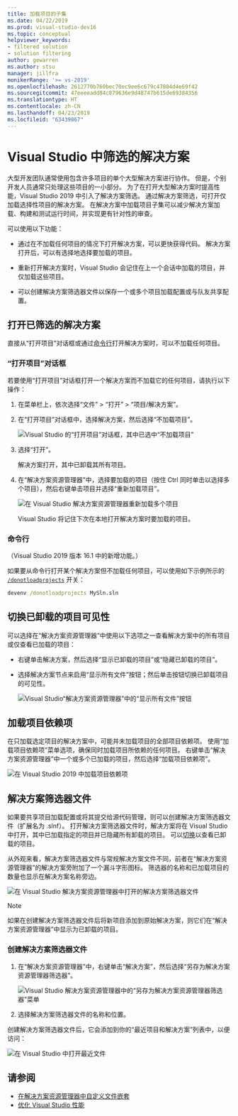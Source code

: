 ```yaml
---
title: 加载项目的子集
ms.date: 04/22/2019
ms.prod: visual-studio-dev16
ms.topic: conceptual
helpviewer_keywords:
- filtered solution
- solution filtering
author: gewarren
ms.author: stsu
manager: jillfra
monikerRange: '>= vs-2019'
ms.openlocfilehash: 2612770b760bec70ec9ee6c679c47804d4e69f42
ms.sourcegitcommit: 47eeeeadd84c879636e9d48747b615de69384356
ms.translationtype: HT
ms.contentlocale: zh-CN
ms.lasthandoff: 04/23/2019
ms.locfileid: "63439867"
---
```

# <a name="filtered-solutions-in-visual-studio"></a>Visual Studio 中筛选的解决方案

大型开发团队通常使用包含许多项目的单个大型解决方案进行协作。 但是，个别开发人员通常只处理这些项目的一小部分。 为了在打开大型解决方案时提高性能，Visual Studio 2019 中引入了解决方案筛选。 通过解决方案筛选，可打开仅加载选择性项目的解决方案。 在解决方案中加载项目子集可以减少解决方案加载、构建和测试运行时间，并实现更有针对性的审查。

可以使用以下功能：

- 通过在不加载任何项目的情况下打开解决方案，可以更快获得代码。 解决方案打开后，可以有选择地选择要加载的项目。

- 重新打开解决方案时，Visual Studio 会记住在上一个会话中加载的项目，并仅加载这些项目。

- 可以创建解决方案筛选器文件以保存一个或多个项目加载配置或与队友共享配置。

## <a name="open-a-filtered-solution"></a>打开已筛选的解决方案

直接从“打开项目”对话框或通过[命令行](#command-line)打开解决方案时，可以不加载任何项目。

### <a name="open-project-dialog"></a>“打开项目”对话框

若要使用“打开项目”对话框打开一个解决方案而不加载它的任何项目，请执行以下操作：

1. 在菜单栏上，依次选择“文件” > “打开” > “项目/解决方案”。

2. 在“打开项目”对话框中，选择解决方案，然后选择“不加载项目”。

   ![Visual Studio 的“打开项目”对话框，其中已选中“不加载项目”](media/filtered-solutions/do-not-load-projects.png)

3. 选择“打开”。

   解决方案打开，其中已卸载其所有项目。

4. 在“解决方案资源管理器”中，选择要加载的项目（按住 Ctrl 同时单击以选择多个项目），然后右键单击项目并选择“重新加载项目”。

   ![在 Visual Studio 解决方案资源管理器重新加载多个项目](media/filtered-solutions/reload-project.png)

   Visual Studio 将记住下次在本地打开解决方案时要加载的项目。

### <a name="command-line"></a>命令行

（Visual Studio 2019 版本 16.1 中的新增功能。）

如果要从命令行打开某个解决方案但不加载任何项目，可以使用如下示例所示的 [`/donotloadprojects`](../ide/reference/donotloadprojects-devenv-exe.md) 开关：

```cmd
devenv /donotloadprojects MySln.sln
```

## <a name="toggle-unloaded-project-visibility"></a>切换已卸载的项目可见性

可以选择在“解决方案资源管理器”中使用以下选项之一查看解决方案中的所有项目或仅查看已加载的项目：

- 右键单击解决方案，然后选择“显示已卸载的项目”或“隐藏已卸载的项目”。

- 选择解决方案节点来启用“显示所有文件”按钮；然后单击按钮切换已卸载项目的可见性。

   ![Visual Studio“解决方案资源管理器”中的“显示所有文件”按钮](media/filtered-solutions/show-all-files.PNG)

## <a name="load-project-dependencies"></a>加载项目依赖项

在只加载选定项目的解决方案中，可能并未加载项目的全部项目依赖项。 使用“加载项目依赖项”菜单选项，确保同时加载项目所依赖的任何项目。 右键单击“解决方案资源管理器”中一个或多个已加载的项目，然后选择“加载项目依赖项”。

![在 Visual Studio 2019 中加载项目依赖项](media/filtered-solutions/load-project-dependencies.png)

## <a name="solution-filter-files"></a>解决方案筛选器文件

如果要共享项目加载配置或将其提交给源代码管理，则可以创建解决方案筛选器文件（扩展名为 .slnf）。 打开解决方案筛选器文件时，解决方案将在 Visual Studio 中打开，其中已加载指定的项目并已隐藏所有卸载的项目。 可以[切换](#toggle-unloaded-project-visibility)以查看已卸载的项目。

从外观来看，解决方案筛选器文件与常规解决方案文件不同，前者在“解决方案资源管理器”的解决方案旁附加了一个漏斗字形图标。 筛选器的名称和已加载项目的数量也显示在解决方案名称旁边。

![在 Visual Studio 解决方案资源管理器中打开的解决方案筛选器文件](media/filtered-solutions/solution-filter.PNG)

> [!NOTE]
> 如果在创建解决方案筛选器文件后将新项目添加到原始解决方案，则它们在“解决方案资源管理器”中显示为已卸载的项目。

### <a name="create-a-solution-filter-file"></a>创建解决方案筛选器文件

1. 在“解决方案资源管理器”中，右键单击“解决方案”，然后选择“另存为解决方案资源管理器筛选器”。

   ![Visual Studio 解决方案资源管理器中的“另存为解决方案资源管理器筛选器”菜单](media/filtered-solutions/save-as-solution-filter.png)

2. 选择解决方案筛选器文件的名称和位置。

创建解决方案筛选器文件后，它会添加到你的“最近项目和解决方案”列表中，以便访问：

![在 Visual Studio 中打开最近文件](media/filtered-solutions/open-recent.png)

## <a name="see-also"></a>请参阅

- [在解决方案资源管理器中自定义文件嵌套](file-nesting-solution-explorer.md)
- [优化 Visual Studio 性能](optimize-visual-studio-performance.md)
